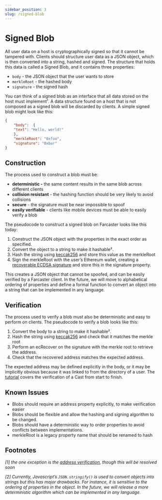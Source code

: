 ```yaml
---
sidebar_position: 3
slug: /signed-blob
---
```


# Signed Blob

All user data on a host is cryptographically signed so that it cannot be tampered with. Clients should structure user data as a JSON object, which is then converted into a string, hashed and signed. The structure that holds this data is called a Signed Blob, and it contains three properties: 

- `body` - the JSON object that the user wants to store
- `merkleRoot` - the hashed body
- `signature` - the signed hash

You can think of a signed blob as an interface that all data stored on the host must implement¹.  A data structure found on a host that is not composed as a signed blob will be discarded by clients. A simple signed blob might look like this: 

```json
{
	"body":  {
    "text": "Hello, world!"
	},
	"merkleRoot": "0xfoo",
	"signature": "0xbar"
}
```

## Construction

The process used to construct a blob must be:

- **deterministic -**  the same content results in the same blob across different clients
- **collision resistant** - the hashing function should be very likely to avoid collisions
- **secure** - the signature must be near impossible to spoof
- **easily verifiable** - clients like mobile devices must be able to easily verify a blob

The pseudocode to construct a signed blob on Farcaster looks like this today:  

1. Construct the JSON object with the properties in the exact order as specified.
2. Convert the object to a string to make it hashable². 
3. Hash the string using [keccak256](https://en.wikipedia.org/wiki/SHA-3) and store this value as the merkleRoot
4. Sign the merkleRoot with the user’s Ethereum wallet, creating a [recoverable ECDSA signature](https://en.wikipedia.org/wiki/Elliptic_Curve_Digital_Signature_Algorithm#Public_key_recovery) and store this in the signature property. 

This creates a JSON object that cannot be spoofed, and can be easily verified by a Farcaster client.  In the future, we will move to alphabetical ordering of properties and define a formal function to convert an object into a string that can be implemented in any language. 

## Verification

The process used to verify a blob must also be deterministic and easy to perform on clients. The pseudocode to verify a blob looks like this: 

1. Convert the body to a string to make it hashable².
2. Hash the string using [keccak256](https://en.wikipedia.org/wiki/SHA-3) and check that it matches the merkle root
3. Perform an ecRecover on the signature with the merkle root to retrieve the address.
4. Check that the recovered address matches the expected address. 

The expected address may be defined explicitly in the body, or it may be implicitly obvious because it was linked to from the directory of a user. The [tutorial](./fetch-casts) covers the verification of a Cast from start to finish.  

## Known Issues

- Blobs should require an address property explicitly, to make verification easier
- Blobs should be flexible and allow the hashing and signing algorithm to be changed.
- Blobs should have a deterministic way to order properties to avoid conflicts between implementations.
- merkleRoot is a legacy property name that should be renamed to hash

## Footnotes

*[1] the one exception is the [address verification](./address-verification), though this will be resolved soon*

*[2] Currently, Javascript’s `JSON.stringify()` is used to convert objects into strings but this has major drawbacks. For instance, it is sensitive to the ordering of properties in the object. In the future, we will release a more deterministic algorithm which can be implemented in any language.*